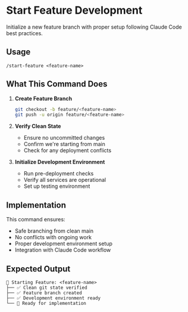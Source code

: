 # Start Feature Development

Initialize a new feature branch with proper setup following Claude Code best practices.

## Usage
```
/start-feature <feature-name>
```

## What This Command Does

1. **Create Feature Branch**
   ```bash
   git checkout -b feature/<feature-name>
   git push -u origin feature/<feature-name>
   ```

2. **Verify Clean State**
   - Ensure no uncommitted changes
   - Confirm we're starting from main
   - Check for any deployment conflicts

3. **Initialize Development Environment**
   - Run pre-deployment checks
   - Verify all services are operational
   - Set up testing environment

## Implementation

This command ensures:
- Safe branching from clean main
- No conflicts with ongoing work
- Proper development environment setup
- Integration with Claude Code workflow

## Expected Output
```
🚀 Starting Feature: <feature-name>
├── ✅ Clean git state verified
├── ✅ Feature branch created
├── ✅ Development environment ready
└── 🎯 Ready for implementation
```